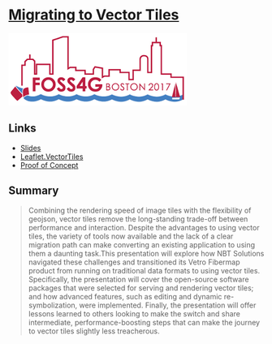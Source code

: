 
# [Migrating to Vector Tiles](https://eslivinski.github.io/migrating2VectorTiles)
![](/media/images/conference_logo.png)

## Links
  * [Slides](https://eslivinski.github.io/migrating2VectorTiles)
  * [Leaflet.VectorTiles](https://github.com/NBTSolutions/Leaflet.VectorTiles)
  * [Proof of Concept](https://eslivinski.github.io/vetro-proof/)

## Summary
> Combining the rendering speed of image tiles with the flexibility of geojson, vector tiles remove the long-standing trade-off between performance and interaction. Despite the advantages to using vector tiles, the variety of tools now available and the lack of a clear migration path can make converting an existing application to using them a daunting task.This presentation will explore how NBT Solutions navigated these challenges and transitioned its Vetro Fibermap product from running on traditional data formats to using vector tiles. Specifically, the presentation will cover the open-source software packages that were selected for serving and rendering vector tiles; and how advanced features, such as editing and dynamic re-symbolization, were implemented. Finally, the presentation will offer lessons learned to others looking to make the switch and share intermediate, performance-boosting steps that can make the journey to vector tiles slightly less treacherous.
